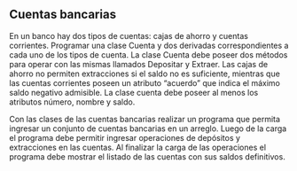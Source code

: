 ## Cuentas bancarias

En un banco hay dos tipos de cuentas: cajas de ahorro y cuentas corrientes.
Programar una clase Cuenta y dos derivadas correspondientes a cada uno de los
tipos de cuenta.
La clase Cuenta debe poseer dos métodos para operar con las mismas llamados
Depositar y Extraer.
Las cajas de ahorro no permiten extracciones si el saldo no es suficiente, mientras
que las cuentas corrientes poseen un atributo “acuerdo” que indica el máximo
saldo negativo admisible.
La clase cuenta debe poseer al menos los atributos número, nombre y saldo.

Con las clases de las cuentas bancarias realizar un programa que permita ingresar
un conjunto de cuentas bancarias en un arreglo. Luego de la carga el programa
debe permitir ingresar operaciones de depósitos y extracciones en las cuentas. Al
finalizar la carga de las operaciones el programa debe mostrar el listado de las
cuentas con sus saldos definitivos.


